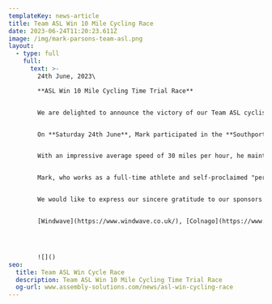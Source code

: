 ```yaml
---
templateKey: news-article
title: Team ASL Win 10 Mile Cycling Race
date: 2023-06-24T11:20:23.611Z
image: /img/mark-parsons-team-asl.png
layout:
  - type: full
    full:
      text: >-
        24th June, 2023\

        **A﻿SL Win 10 Mile Cycling Time Trial Race**


        We are delighted to announce the victory of our Team ASL cyclist, **Mark Parsons**.


        On **Saturday 24th June**, Mark participated in the **Southport 10 Mile TT Cycling Race** and emerged as the champion. 


        With an impressive average speed of 30 miles per hour, he maintained a commanding lead and finished with an impressive time of 20 minutes and 21 seconds. This remarkable achievement marks his first win of the season, showcasing his exceptional skills and dedication. 


        Mark, who works as a full-time athlete and self-proclaimed "personal trainer" at David Lloyd (Bolton), devotes his spare time during the day to rigorous training on the Wattbike in preparation for his upcoming races. 


        We would like to express our sincere gratitude to our sponsors for their unwavering support;


        [Windwave](https://www.windwave.co.uk/), [Colnago](https://www.colnago.com/) and [OTE](https://www.otesports.co.uk/).




        ![]()
seo:
  title: Team ASL Win Cycle Race
  description: Team ASL Win 10 Mile Cycling Time Trial Race
  og-url: www.assembly-solutions.com/news/asl-win-cycling-race
---
```

